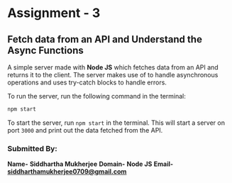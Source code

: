 # Assignment - 3

## Fetch data from an API and Understand the Async Functions


A simple server made with **Node JS** which fetches data from an API and returns it to the client. The server makes use of to handle asynchronous operations and uses try-catch blocks to handle errors.

To run the server, run the following command in the terminal:
```bash
npm start
```
To start the server, run `npm start` in the terminal. This will start a server on port `3000` and print out the data fetched from the API.



### Submitted By:

**Name-** **Siddhartha Mukherjee**
**Domain-** **Node JS**
**Email-** **siddharthamukherjee0709@gmail.com**